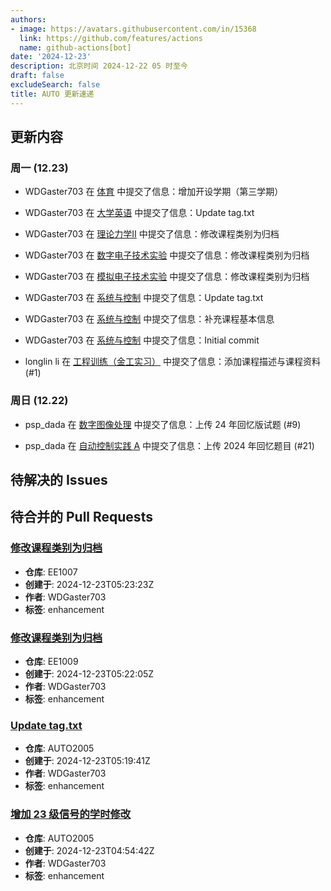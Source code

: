 ```yaml
---
authors:
- image: https://avatars.githubusercontent.com/in/15368
  link: https://github.com/features/actions
  name: github-actions[bot]
date: '2024-12-23'
description: 北京时间 2024-12-22 05 时至今
draft: false
excludeSearch: false
title: AUTO 更新速递
---
```


## 更新内容

### 周一 (12.23)

- WDGaster703 在 [体育](https://github.com/HITSZ-OpenAuto/PE100X) 中提交了信息：增加开设学期（第三学期）

- WDGaster703 在 [大学英语](https://github.com/HITSZ-OpenAuto/LANG1006) 中提交了信息：Update tag.txt

- WDGaster703 在 [理论力学Ⅱ](https://github.com/HITSZ-OpenAuto/EMEC1002) 中提交了信息：修改课程类别为归档

- WDGaster703 在 [数字电子技术实验](https://github.com/HITSZ-OpenAuto/EE1010) 中提交了信息：修改课程类别为归档

- WDGaster703 在 [模拟电子技术实验](https://github.com/HITSZ-OpenAuto/EE1008) 中提交了信息：修改课程类别为归档

- WDGaster703 在 [系统与控制](https://github.com/HITSZ-OpenAuto/EE2005) 中提交了信息：Update tag.txt

- WDGaster703 在 [系统与控制](https://github.com/HITSZ-OpenAuto/EE2005) 中提交了信息：补充课程基本信息

- WDGaster703 在 [系统与控制](https://github.com/HITSZ-OpenAuto/EE2005) 中提交了信息：Initial commit

- longlin li 在 [工程训练（金工实习）](https://github.com/HITSZ-OpenAuto/ENGG1002) 中提交了信息：添加课程描述与课程资料 (#1)

### 周日 (12.22)

- psp_dada 在 [数字图像处理](https://github.com/HITSZ-OpenAuto/AUTO3003) 中提交了信息：上传 24 年回忆版试题 (#9)

- psp_dada 在 [自动控制实践 A](https://github.com/HITSZ-OpenAuto/AUTO3002A) 中提交了信息：上传 2024 年回忆题目 (#21)

## 待解决的 Issues

## 待合并的 Pull Requests

### [修改课程类别为归档](https://github.com/HITSZ-OpenAuto/EE1007/pull/10)

- **仓库**: EE1007
- **创建于**: 2024-12-23T05:23:23Z
- **作者**: WDGaster703
- **标签**: enhancement

### [修改课程类别为归档](https://github.com/HITSZ-OpenAuto/EE1009/pull/12)

- **仓库**: EE1009
- **创建于**: 2024-12-23T05:22:05Z
- **作者**: WDGaster703
- **标签**: enhancement

### [Update tag.txt](https://github.com/HITSZ-OpenAuto/AUTO2005/pull/13)

- **仓库**: AUTO2005
- **创建于**: 2024-12-23T05:19:41Z
- **作者**: WDGaster703
- **标签**: enhancement

### [增加 23 级信号的学时修改](https://github.com/HITSZ-OpenAuto/AUTO2005/pull/12)

- **仓库**: AUTO2005
- **创建于**: 2024-12-23T04:54:42Z
- **作者**: WDGaster703
- **标签**: enhancement


